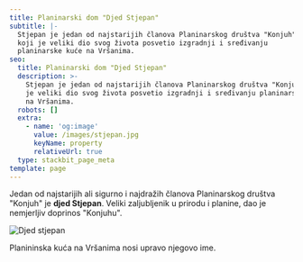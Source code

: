 ```yaml
---
title: Planinarski dom "Djed Stjepan"
subtitle: |-
  Stjepan je jedan od najstarijih članova Planinarskog društva "Konjuh" 
  koji je veliki dio svog života posvetio izgradnji i sređivanju 
  planinarske kuće na Vršanima.
seo:
  title: Planinarski dom "Djed Stjepan"
  description: >-
    Stjepan je jedan od najstarijih članova Planinarskog društva "Konjuh" koji
    je veliki dio svog života posvetio izgradnji i sređivanju planinarske kuće
    na Vršanima.
  robots: []
  extra:
    - name: 'og:image'
      value: /images/stjepan.jpg
      keyName: property
      relativeUrl: true
  type: stackbit_page_meta
template: page
---
```

Jedan od najstarijih ali sigurno i najdražih članova Planinarskog društva "Konjuh" je **djed Stjepan**. Veliki zaljubljenik u prirodu i planine, dao je nemjerljiv doprinos "Konjuhu".

![Djed stjepan](/images/stjepan.jpg)

Planininska kuća na Vršanima nosi upravo njegovo ime.

